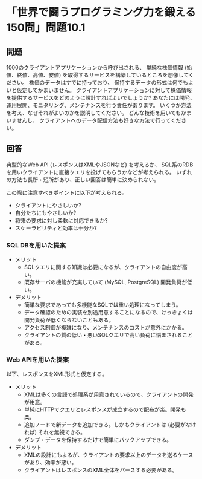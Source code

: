 # 「世界で闘うプログラミング力を鍛える150問」問題10.1

## 問題

1000のクライアントアプリケーションから呼び出される、
単純な株価情報 (始値、終値、高値、安値) を取得するサービスを構築しているところを想像してください。
株価のデータはすでに持っており、
保持するデータの形式は何でもよいと仮定してかまいません。
クライアントアプリケーションに対して株価情報を提供するサービスをどのように設計すればよいでしょうか?
あなたには開発、運用展開、モニタリング、メンテナンスを行う責任があります。
いくつか方法を考え、なぜそれがよいのかを説明してください。
どんな技術を用いてもかまいませんし、
クライアントへのデータ配信方法も好きな方法で行ってください。

## 回答

典型的なWeb API (レスポンスはXMLやJSONなど) を考えるか、
SQL系のRDBを用いクライアントに直接クエリを投げてもらうかなどが考えられる。
いずれの方法も長所・短所があり、正しい回答は簡単に決められない。

この際に注意すべきポイントに以下が考えられる。

* クライアントにやさしいか?
* 自分たちにもやさしいか?
* 将来の要求に対し柔軟に対応できるか?
* スケーラビリティと効率は十分か?

### SQL DBを用いた提案

* メリット
  * SQLクエリに関する知識は必要になるが、クライアントの自由度が高い。
  * 既存サーバの機能が充実していて (MySQL, PostgreSQL) 開発負荷が低い。
* デメリット
  * 簡単な要求であっても多機能なSQLでは重い処理になってしまう。
  * データ確認のための実装を別途用意することになるので、けっきょくは開発負荷が低くならないこともある。
  * アクセス制御が複雑になり、メンテナンスのコストが意外にかかる。
  * クライアントの質の低い・悪いSQLクエリで高い負荷に悩まされることがある。

### Web APIを用いた提案

以下、レスポンスをXML形式と仮定する。

* メリット
  * XMLは多くの言語で処理系が用意されているので、クライアントの開発が用意。
  * 単純にHTTPでクエリとレスポンスが成立するので配布が楽。開発も楽。
  * 追加ノードで新データを追加できる。しかもクライアントは (必要がなければ) それを無視できる。
  * ダンプ・データを保持するだけで簡単にバックアップできる。
* デメリット
  * XMLの設計にもよるが、クライアントの要求以上のデータを送るケースがあり、効率が悪い。
  * クライアントはレスポンスのXML全体をパースする必要がある。
